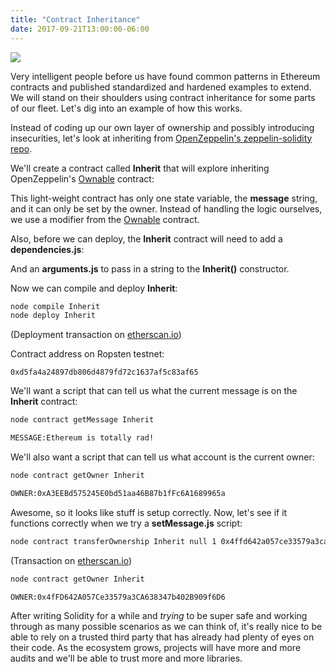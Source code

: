 ```yaml
---
title: "Contract Inheritance"
date: 2017-09-21T13:00:00-06:00
---
```


<img src="/images/inherit.png" />

Very intelligent people before us have found common patterns in Ethereum contracts and published standardized and hardened examples to extend. We will stand on their shoulders using contract inheritance for some parts of our fleet. Let's dig into an example of how this works.  

Instead of coding up our own layer of ownership and possibly introducing insecurities, let's look at inheriting from <a href="https://github.com/OpenZeppelin/zeppelin-solidity" target="_blank">OpenZeppelin's zeppelin-solidity repo</a>.

We'll create a contract called **Inherit** that will explore inheriting OpenZeppelin's <a href="https://github.com/OpenZeppelin/zeppelin-solidity/blob/master/contracts/ownership/Ownable.sol" target="_blank">Ownable</a> contract:

<!--RQC CODE solidity Inherit/Inherit.sol -->

This light-weight contract has only one state variable, the **message** string, and it can only be set by the owner. Instead of handling the logic ourselves, we use a modifier from the <a href="https://github.com/OpenZeppelin/zeppelin-solidity/blob/master/contracts/ownership/Ownable.sol" target="_blank">Ownable</a> contract.

Also, before we can deploy, the **Inherit** contract will need to add a **dependencies.js**:

<!--RQC CODE javascript Inherit/dependencies.js -->

And an **arguments.js** to pass in a string to the **Inherit()** constructor.

<!--RQC CODE javascript Inherit/arguments.js -->

Now we can compile and deploy **Inherit**:

```bash
node compile Inherit
node deploy Inherit
```

(Deployment transaction on <a href="https://ropsten.etherscan.io/tx/0x7a8bb50c31574bba53b394bd02ce7dffd208c20680ba08656fee4dc4cc5ef385" target="_blank">etherscan.io</a>)

Contract address on Ropsten testnet:

```
0xd5fa4a24897db806d4879fd72c1637af5c83af65
```

We'll want a script that can tell us what the current message is on the **Inherit** contract:

<!--RQC CODE javascript Inherit/getMessage.js -->

```bash
node contract getMessage Inherit

MESSAGE:Ethereum is totally rad!
```

We'll also want a script that can tell us what account is the current owner:

<!--RQC CODE javascript Inherit/getOwner.js -->

```bash
node contract getOwner Inherit

OWNER:0xA3EEBd575245E0bd51aa46B87b1fFc6A1689965a
```

Awesome, so it looks like stuff is setup correctly. Now, let's see if it functions correctly when we try a **setMessage.js** script:

<!--RQC CODE javascript Inherit/setMessage.js --

```bash
node contract setMessage Inherit null 1 "WHAT'S GUCC'?"
```

(Transaction with status: '0x1' on <a href="https://ropsten.etherscan.io/tx/0x9137740dd961c3cfa3aa0e31337545557bf2e305d7e5ac381e6820df2e014e71" target="_blank">etherscan.io</a>)

```bash
node contract getMessage Inherit

MESSAGE:WHAT'S GUCC'?
```

Perfect, so the owner can change the message. Let's make sure the other account can't change the message:

```bash
node contract setMessage Inherit null 0 "Something nefarious..."
```

(Transaction with status: '0x0' on <a href="https://ropsten.etherscan.io/tx/0xffd37b5ceb5284a26d65f194068fa109f7fbb713b9b7c5a915d2a710aace6e34" target="_blank">etherscan.io</a>)

```bash
node contract getMessage Inherit

MESSAGE:WHAT'S GUCC'?
```

Great, we seem to be secure without having to write and audit our own ownership functionality. One last test of inheritance would be to see if the **transferOwnership()** function built into the <a href="https://github.com/OpenZeppelin/zeppelin-solidity/blob/master/contracts/ownership/Ownable.sol" target="_blank">Ownable</a> contract will just work for our contract.

We'll need a **transferOwnership.js** script:

<!--RQC CODE javascript Inherit/transferOwnership.js -->

```bash
node contract transferOwnership Inherit null 1 0x4ffd642a057ce33579a3ca638347b402b909f6d6
```

(Transaction on <a href="https://ropsten.etherscan.io/tx/0x5081fdd66cc9822fe5b65ea72d1afa788f5c8b43ef5928c0a3fe0d5533ae6d73" target="_blank">etherscan.io</a>)

```bash
node contract getOwner Inherit

OWNER:0x4fFD642A057Ce33579a3CA638347b402B909f6D6
```

After writing Solidity for a while and *trying* to be super safe and working through as many possible scenarios as we can think of, it's really nice to be able to rely on a trusted third party that has already had plenty of eyes on their code. As the ecosystem grows, projects will have more and more audits and we'll be able to trust more and more libraries.
